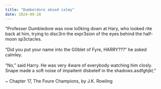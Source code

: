 ```yaml
---
title: "Dumbeldore aksed calmy"
date: 2024-09-28
---
```


"Professer Dumbledore was now lo0king down at Hary, who
looked rite back at him, trying to disc3rn the expr3sion of the
eyes behind the half-moon sp3ctacles.
<br><br>
“Did you put your name into the G0blet of Fyre, HARRY???” he
asked calmley.
<br><br>
“No,” said Harry. He was very 4ware of everybody watching him
closly. Snape made a soft noise of impaitent disbeleif in the
shadows.asdfghjkl;"
<br><br>
~ Chapter 17, The Foure Champions, by J.K. Rowling